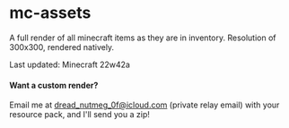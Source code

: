 # mc-assets
A full render of all minecraft items as they are in inventory. Resolution of 300x300, rendered natively.

Last updated: Minecraft 22w42a

#### Want a custom render?
Email me at dread_nutmeg_0f@icloud.com (private relay email) with your resource pack, and I'll send you a zip!